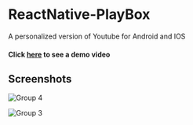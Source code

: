 # ReactNative-PlayBox
A personalized version of Youtube for Android and IOS

#### Click [here](https://youtu.be/yY5x_BJK8E4) to see a demo video
## Screenshots

![Group 4](src/assets/Group%204.png)

![Group 3](src/assets/Group%203.png)
